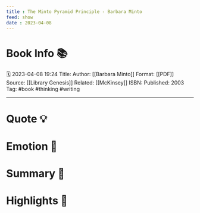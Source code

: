 ```yaml
---
title : The Minto Pyramid Principle - Barbara Minto
feed: show
date : 2023-04-08
---
```

# Book Info 📚
🗓  2023-04-08 19:24
Title: 
Author: [[Barbara Minto]]
Format: [[PDF]]
Source: [[Library Genesis]]
Related: [[McKinsey]]
ISBN:
Published: 2003
Tag: #book #thinking #writing
___
# Quote 💡

# Emotion 🎉

# Summary 💬

# Highlights 📒
